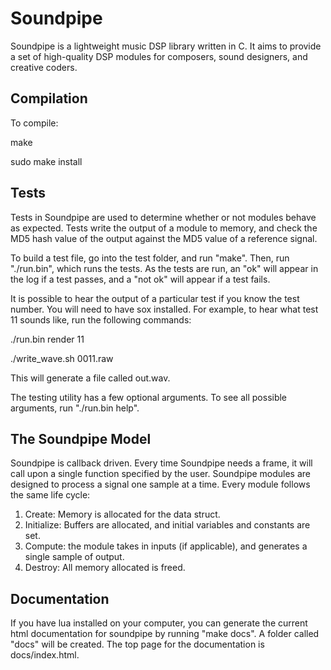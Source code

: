 Soundpipe
=========

Soundpipe is a lightweight music DSP library written in C. It aims to provide
a set of high-quality DSP modules for composers, sound designers,
and creative coders.


Compilation
-----------

To compile:

make

sudo make install


Tests
-----

Tests in Soundpipe are used to determine whether or not modules behave as 
expected. Tests write the output of a module to memory, and check the MD5 hash 
value of the output against the MD5 value of a reference signal.

To build a test file, go into the test folder, and run "make". Then, run 
"./run.bin", which runs the tests. As the tests are run, an "ok" will appear in 
the log if a test passes, and a "not ok" will appear if a test fails. 

It is possible to hear the output of a particular test if you know the test 
number. You will need to have sox installed. For example, 
to hear what test 11 sounds like, run the following
commands:

./run.bin render 11

./write_wave.sh 0011.raw

This will generate a file called out.wav.

The testing utility has a few optional arguments. To see all possible arguments,
run "./run.bin help".

The Soundpipe Model
-------------------

Soundpipe is callback driven. Every time Soundpipe needs a frame, it will
call upon a single function specified by the user. Soundpipe modules are
designed to process a signal one sample at a time.  Every module follows the
same life cycle:

1. Create: Memory is allocated for the data struct.
2. Initialize: Buffers are allocated, and initial variables and constants
are set.
3. Compute: the module takes in inputs (if applicable), and generates a
single sample of output.
4. Destroy: All memory allocated is freed.

Documentation
-------------
If you have lua installed on your computer, you can generate the current html
documentation for soundpipe by running "make docs". A folder called "docs"
will be created. The top page for the documentation is docs/index.html.